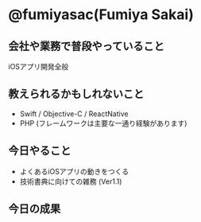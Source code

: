 # @fumiyasac(Fumiya Sakai)

## 会社や業務で普段やっていること

iOSアプリ開発全般

## 教えられるかもしれないこと

+ Swift / Objective-C / ReactNative
+ PHP (フレームワークは主要な一通り経験があります)

## 今日やること

+ よくあるiOSアプリの動きをつくる
+ 技術書典に向けての雑務 (Ver1.1)

## 今日の成果
